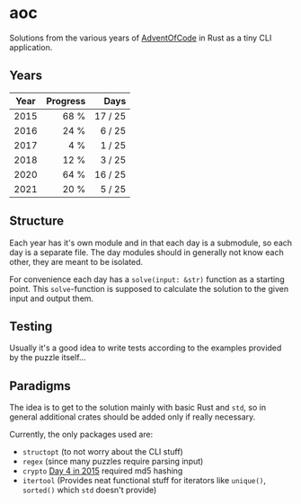 # aoc

Solutions from the various years of [AdventOfCode](https://adventofcode.com) in Rust as a tiny CLI application.

## Years

| Year | Progress |    Days |
| ---- | -------: | ------: |
| 2015 |     68 % | 17 / 25 |
| 2016 |     24 % |  6 / 25 |
| 2017 |      4 % |  1 / 25 |
| 2018 |     12 % |  3 / 25 |
| 2020 |     64 % | 16 / 25 |
| 2021 |     20 % |  5 / 25 |

## Structure

Each year has it's own module and in that each day is a submodule, so each day is a separate file.
The day modules should in generally not know each other, they are meant to be isolated.

For convenience each day has a `solve(input: &str)` function as a starting point.
This `solve`-function is supposed to calculate the solution to the given input and output them.

## Testing

Usually it's a good idea to write tests according to the examples provided by the puzzle itself...

## Paradigms

The idea is to get to the solution mainly with basic Rust and `std`, so in general additional crates should be added only if really necessary.

Currently, the only packages used are:

- `structopt` (to not worry about the CLI stuff)
- `regex` (since many puzzles require parsing input)
- `crypto` [Day 4 in 2015](https://github.com/leun4m/aoc/blob/main/src/year_2015/day_04.rs) required md5 hashing
- `itertool` (Provides neat functional stuff for iterators like `unique()`, `sorted()` which `std` doesn't provide)
